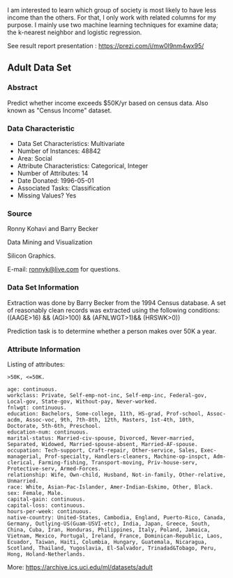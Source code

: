 I am interested to learn which group of society is most likely to have less income than the others. 
For that, I only work with related columns for my purpose.
I mainly use two machine learning techniques for examine data; the k-nearest neighbor and logistic regression.  


See result report presentation : https://prezi.com/i/mw0l9nm4wx95/

## Adult Data Set

### Abstract
Predict whether income exceeds $50K/yr based on census data. Also known as "Census Income" dataset.

### Data Characteristic
- Data Set Characteristics: Multivariate
- Number of Instances: 48842
- Area: Social
- Attribute Characteristics: Categorical, Integer
- Number of Attributes: 14
- Date Donated: 1996-05-01
- Associated Tasks: Classification
- Missing Values? Yes

### Source
Ronny Kohavi and Barry Becker

Data Mining and Visualization

Silicon Graphics. 

E-mail: ronnyk@live.com for questions.

### Data Set Information

Extraction was done by Barry Becker from the 1994 Census database. A set of reasonably clean records was extracted using the following conditions: ((AAGE>16) && (AGI>100) && (AFNLWGT>1)&& (HRSWK>0)) 

Prediction task is to determine whether a person makes over 50K a year. 

### Attribute Information
Listing of attributes: 

```
>50K, <=50K. 

age: continuous. 
workclass: Private, Self-emp-not-inc, Self-emp-inc, Federal-gov, Local-gov, State-gov, Without-pay, Never-worked. 
fnlwgt: continuous. 
education: Bachelors, Some-college, 11th, HS-grad, Prof-school, Assoc-acdm, Assoc-voc, 9th, 7th-8th, 12th, Masters, 1st-4th, 10th, Doctorate, 5th-6th, Preschool. 
education-num: continuous. 
marital-status: Married-civ-spouse, Divorced, Never-married, Separated, Widowed, Married-spouse-absent, Married-AF-spouse. 
occupation: Tech-support, Craft-repair, Other-service, Sales, Exec-managerial, Prof-specialty, Handlers-cleaners, Machine-op-inspct, Adm-clerical, Farming-fishing, Transport-moving, Priv-house-serv, Protective-serv, Armed-Forces. 
relationship: Wife, Own-child, Husband, Not-in-family, Other-relative, Unmarried. 
race: White, Asian-Pac-Islander, Amer-Indian-Eskimo, Other, Black. 
sex: Female, Male. 
capital-gain: continuous. 
capital-loss: continuous. 
hours-per-week: continuous. 
native-country: United-States, Cambodia, England, Puerto-Rico, Canada, Germany, Outlying-US(Guam-USVI-etc), India, Japan, Greece, South, China, Cuba, Iran, Honduras, Philippines, Italy, Poland, Jamaica, Vietnam, Mexico, Portugal, Ireland, France, Dominican-Republic, Laos, Ecuador, Taiwan, Haiti, Columbia, Hungary, Guatemala, Nicaragua, Scotland, Thailand, Yugoslavia, El-Salvador, Trinadad&Tobago, Peru, Hong, Holand-Netherlands.
```


More: https://archive.ics.uci.edu/ml/datasets/adult
